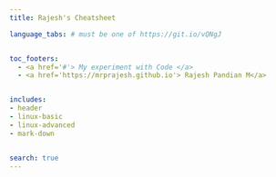 ```yaml
---
title: Rajesh's Cheatsheet

language_tabs: # must be one of https://git.io/vQNgJ


toc_footers:
  - <a href='#'> My experiment with Code </a>
  - <a href='https://mrprajesh.github.io'> Rajesh Pandian M</a>


includes:
- header
- linux-basic
- linux-advanced
- mark-down


search: true
---
```


